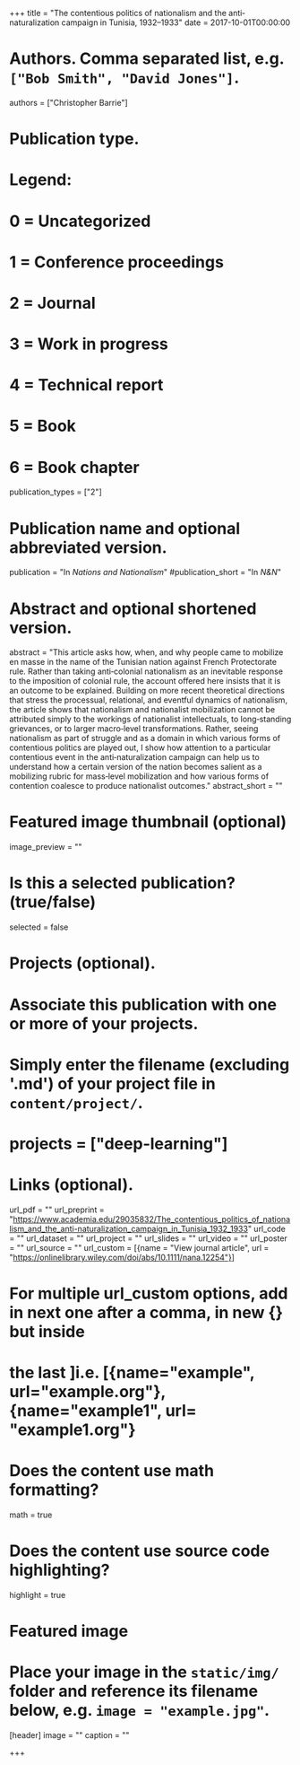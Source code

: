 +++
title = "The contentious politics of nationalism and the anti‐naturalization campaign in Tunisia, 1932–1933"
date = 2017-10-01T00:00:00

# Authors. Comma separated list, e.g. `["Bob Smith", "David Jones"]`.
authors = ["Christopher Barrie"]

# Publication type.
# Legend:
# 0 = Uncategorized
# 1 = Conference proceedings
# 2 = Journal
# 3 = Work in progress
# 4 = Technical report
# 5 = Book
# 6 = Book chapter
publication_types = ["2"]

# Publication name and optional abbreviated version.
publication = "In *Nations and Nationalism*"
#publication_short = "In *N&N*"

# Abstract and optional shortened version.
abstract = "This article asks how, when, and why people came to mobilize en masse in the name of the Tunisian nation against French Protectorate rule. Rather than taking anti‐colonial nationalism as an inevitable response to the imposition of colonial rule, the account offered here insists that it is an outcome to be explained. Building on more recent theoretical directions that stress the processual, relational, and eventful dynamics of nationalism, the article shows that nationalism and nationalist mobilization cannot be attributed simply to the workings of nationalist intellectuals, to long‐standing grievances, or to larger macro‐level transformations. Rather, seeing nationalism as part of struggle and as a domain in which various forms of contentious politics are played out, I show how attention to a particular contentious event in the anti‐naturalization campaign can help us to understand how a certain version of the nation becomes salient as a mobilizing rubric for mass‐level mobilization and how various forms of contention coalesce to produce nationalist outcomes."
abstract_short = ""

# Featured image thumbnail (optional)
image_preview = ""

# Is this a selected publication? (true/false)
selected = false

# Projects (optional).
#   Associate this publication with one or more of your projects.
#   Simply enter the filename (excluding '.md') of your project file in `content/project/`.
# projects = ["deep-learning"]

# Links (optional).
url_pdf = ""
url_preprint = "https://www.academia.edu/29035832/The_contentious_politics_of_nationalism_and_the_anti-naturalization_campaign_in_Tunisia_1932_1933"
url_code = ""
url_dataset = ""
url_project = ""
url_slides = ""
url_video = ""
url_poster = ""
url_source = ""
url_custom = [{name = "View journal article", url = "https://onlinelibrary.wiley.com/doi/abs/10.1111/nana.12254"}]

# For multiple url_custom options, add in next one after a comma, in new {} but inside
# the last ]i.e. [{name="example", url="example.org"}, {name="example1", url= "example1.org"}

# Does the content use math formatting?
math = true

# Does the content use source code highlighting?
highlight = true

# Featured image
# Place your image in the `static/img/` folder and reference its filename below, e.g. `image = "example.jpg"`.
[header]
image = ""
caption = ""

+++
